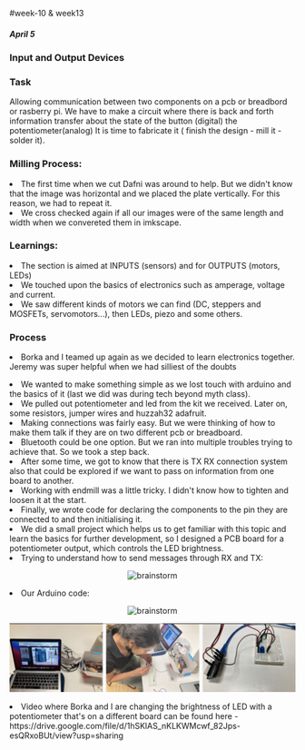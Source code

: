 #week-10 & week13
<h5> April 5 </h5>
<h3> Input and Output Devices </h3>
<h3> Task </h3>
Allowing communication between two components on a pcb or breadbord or rasberry pi. We have to make a circuit where there is back and forth information transfer about the state of the button (digital) the potentiometer(analog) It is time to fabricate it ( finish the design - mill it - solder it).

<h3>Milling Process:</h3>
<li>The first time when we cut Dafni was around to help. But we didn't know that the image was horizontal and we placed the plate vertically. For this reason, we had to repeat it.</li>
<li>We cross checked again if all our images were of the same length and width when we convereted them in imkscape.</li>
<h3>Learnings:</h3>
<li>The section is aimed at INPUTS (sensors) and for OUTPUTS (motors, LEDs)</li>
<li>We touched upon the basics of electronics such as amperage, voltage and current.</li>
<li>We saw different kinds of motors we can find (DC, steppers and MOSFETs, servomotors...), then LEDs, piezo and some others.
<h3>Process</h3>
<li>Borka and I teamed up again as we decided to learn electronics together. Jeremy was super helpful when we had silliest of the doubts</p>
<li>We wanted to make something simple as we lost touch with arduino and the basics of it (last we did was during tech beyond myth class).</li>
<li>We pulled out potentiometer and led from the kit we received. Later on, some resistors, jumper wires and huzzah32 adafruit.</li>
<li>Making connections was fairly easy. But we were thinking of how to make them talk if they are on two different pcb or breadboard.</li>
<li>Bluetooth could be one option. But we ran into multiple troubles trying to achieve that. So we took a step back.
<li>After some time, we got to know that there is TX RX connection system also that could be explored if we want to pass on information from one board to another.</li>
<li>Working with endmill was a little tricky. I didn't know how to tighten and loosen it at the start.</li>
<li>Finally, we wrote code for declaring the components to the pin they are connected to and then initialising it.</li>

<li>We did a small project which helps us to get familiar with this topic and learn the basics for further development, so I designed a PCB board for a potentiometer output, which controls the LED brightness.</li>

<li>Trying to understand how to send messages through RX and TX: </li>
<p align="center">
<img title="miro" alt="brainstorm" src="/images/11.png" width="560"/>
<li>Our Arduino code: </li>
<p align="center">
<img title="miro" alt="brainstorm" src="/images/12.png" width="560"/>
<p align="center">
<img title="miro" alt="brainstorm" src="/images/28.png" width="560"/>
<p align="center">
<li>Video where Borka and I are changing the brightness of LED with a potentiometer that's on a different board can be found here - https://drive.google.com/file/d/1hSKlAS_nKLKWMcwf_82Jps-esQRxoBUt/view?usp=sharing </li>
